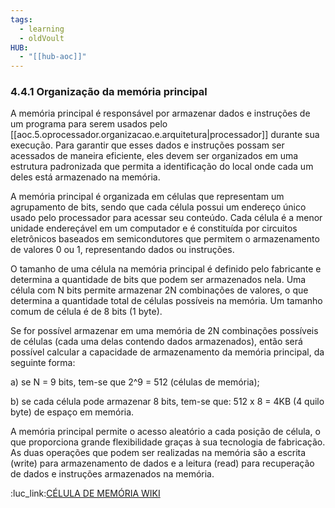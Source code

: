 ```yaml
---
tags:
  - learning
  - oldVoult
HUB:
  - "[[hub-aoc]]"
---
```

### 4.4.1 Organização da memória principal

A memória principal é responsável por armazenar dados e instruções de um programa para serem usados pelo [[aoc.5.oprocessador.organizacao.e.arquitetura|processador]] durante sua execução. Para garantir que esses dados e instruções possam ser acessados de maneira eficiente, eles devem ser organizados em uma estrutura padronizada que permita a identificação do local onde cada um deles está armazenado na memória.

A memória principal é organizada em células que representam um agrupamento de bits, sendo que cada célula possui um endereço único usado pelo processador para acessar seu conteúdo. Cada célula é a menor unidade endereçável em um computador e é constituída por circuitos eletrônicos baseados em semicondutores que permitem o armazenamento de valores 0 ou 1, representando dados ou instruções.

O tamanho de uma célula na memória principal é definido pelo fabricante e determina a quantidade de bits que podem ser armazenados nela. Uma célula com N bits permite armazenar 2N combinações de valores, o que determina a quantidade total de células possíveis na memória. Um tamanho comum de célula é de 8 bits (1 byte).

Se for possível armazenar em uma memória de 2N combinações possíveis de células (cada uma delas contendo dados armazenados), então será possível calcular a capacidade de armazenamento da memória principal, da seguinte forma:

a) se N = 9 bits, tem-se que 2^9 = 512 (células de memória); 

b) se cada célula pode armazenar 8 bits, tem-se que: 512 x 8 = 4KB (4 quilo byte) de espaço em memória.

A memória principal permite o acesso aleatório a cada posição de célula, o que proporciona grande flexibilidade graças à sua tecnologia de fabricação. As duas operações que podem ser realizadas na memória são a escrita (write) para armazenamento de dados e a leitura (read) para recuperação de dados e instruções armazenados na memória.

:luc_link:[CÉLULA DE MEMÓRIA WIKI](https://pt.wikipedia.org/wiki/C%C3%A9lula_de_mem%C3%B3ria_(computa%C3%A7%C3%A3o))